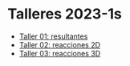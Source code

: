 # Talleres 2023-1s
* [Taller 01: resultantes](https://drive.google.com/open?id=1y1wtrcX0VtL_hD6Vs7VCk9YncGb-i4BN&authuser=jnramirezg%40unal.edu.co&usp=drive_fs)
* [Taller 02: reacciones 2D](https://drive.google.com/file/d/1yuF4Hzw_owZJmIjyCq5iv2UBboXlzvCA/view?usp=sharing)
* [Taller 03: reacciones 3D](https://drive.google.com/file/d/1zNzEq6rsMotcjNFeGPsIotyHfy1lWOIt/view?usp=sharing)
